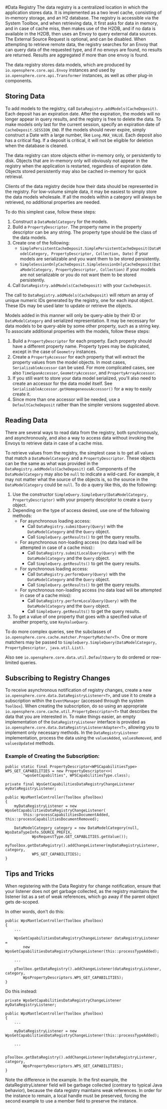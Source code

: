 #Data Registry
The data registry is a centralized location in which the application stores data. It is implemented as a two level cache, consisting of in-memory storage, and an H2 database. The registry is accessible via the System Toolbox, and when retrieving data, it first asks for data in memory, and in case of cache miss, then makes use of the H2DB, and if no data is available in the H2DB, then uses an Envoy to query external data sources. The External Source Request is optional, and can be disabled. When attempting to retrieve remote data, the registry searches for an Envoy that can query data of the requested type, and if no envoys are found, no results are returned. Results are aggregated if more than one envoy is found. 

The data registry stores data models, which are produced by `io.opensphere.core.api.Envoy` instances and used by `io.opensphere.core.api.Transformer` instances, as well as other plug-in components.

## Storing Data

To add models to the registry, call `DataRegistry.addModels(CacheDeposit)`. Each deposit has an expiration date. After the expiration, the models will no longer appear in query results, and the registry is free to delete the data. To make models only last for the current session, specify an expiration date of `CacheDeposit.SESSION_END`. If the models should never expire, simply construct a Date with a large number, like `Long.MAX_VALUE`. Each deposit also has a critical flag. If a deposit is critical, it will not be eligible for deletion when the database is cleaned.

The data registry can store objects either in-memory only, or persistently to disk. Objects that are in-memory only will obviously not appear in the registry when the application is restarted, regardless of expiration date. Objects stored persistently may also be cached in-memory for quick retrieval.

Clients of the data registry decide how their data should be represented in the registry. For low-volume simple data, it may be easiest to simply store the data models wholesale. If all the models within a category will always be retrieved, no additional properties are needed.

To do this simplest case, follow these steps:

1. Construct a `DataModelCategory` for the models.
2. Build a `PropertyDescriptor`. The property name in the property descriptor can be any string. The property type should be the class of the data models.
3. Create one of the following:
    * `SimplePersistentCacheDeposit.SimplePersistentCacheDeposit(DataModelCategory, PropertyDescriptor, Collection, Date)` if your models are serializable and you want them to be stored persistently.
    * `SimpleSessionOnlyCacheDeposit.SimpleSessionOnlyCacheDeposit(DataModelCategory, PropertyDescriptor, Collection)` if your models are not serializable or you do not want them to be stored persistently.
4. Call `DataRegistry.addModels(CacheDeposit)` with your `CacheDeposit`.

The call to `DataRegistry.addModels(CacheDeposit)` will return an array of unique numeric IDs generated by the registry, one for each input object. These IDs may be used later to update or retrieve the objects.

Models added in this manner will only be query-able by their ID or `DataModelCategory` and serialized representation. It may be necessary for data models to be query-able by some other property, such as a string key. To associate additional properties with the models, follow these steps:

1. Build a `PropertyDescriptor` for each property. Each property should have a different property name. Property types may be duplicated, except in the case of `Geometry` instances.
2. Create a `PropertyAccessor` for each property that will extract the property values from the model objects. In most cases, `SerializableAccessor` can be used. For more complicated cases, see also `TimeSpanAccessor`, `GeometryAccessor`, and `PropertyArrayAccessor`.
3. If you still want to store your data model serialized, you'll also need to create an accessor for the data model itself. See `SerializableAccessor.getHomogeneousAccessor()` for a way to easily create it.
4. Since more than one accessor will be needed, use a `DefaultCacheDeposit` rather than the simpler versions suggested above.

## Reading Data

There are several ways to read data from the registry, both synchronously, and asynchronously, and also a way to access data without invoking the Envoys to retrieve data in case of a cache miss. 

To retrieve values from the registry, the simplest case is to get all values that match a `DataModelCategory` and a `PropertyDescriptor`. These objects can be the same as what was provided in the `DataRegistry.addModels(CacheDeposit)` call. Components of the `DataModelCategory` may also be `null` to indicate a wild-card. For example, it may not matter what the source of the objects is, so the source in the `DataModelCategory` could be `null`. To do a query like this, do the following:

1. Use the constructor `SimpleQuery.SimpleQuery(DataModelCategory, PropertyDescriptor)` with your property descriptor to create a `Query` object.
2. Depending on the type of access desired, use one of the following methods:
    * For asynchronous loading access:
        * Call `DataRegistry.submitQuery(Query)` with the `DataModelCategory` and the `Query` object.
        * Call `SimpleQuery.getResults()` to get the query results.
    * For asynchronous non-loading access (no data load will be attempted in case of a cache miss)::
        * Call `DataRegistry.submitLocalQuery(Query)` with the `DataModelCategory` and the `Query` object.
        * Call `SimpleQuery.getResults()` to get the query results.
    * For synchronous loading access:
        * Call `DataRegistry.performQuery(Query)` with the `DataModelCategory` and the `Query` object.
        * Call `SimpleQuery.getResults()` to get the query results.
    * For synchronous non-loading access (no data load will be attempted in case of a cache miss):
        * Call `DataRegistry.performLocalQuery(Query)` with the `DataModelCategory` and the `Query` object.
        * Call `SimpleQuery.getResults()` to get the query results.
4. To get a value of one property that goes with a specified value of another property, use `KeyValueQuery`.

To do more complex queries, see the subclasses of `io.opensphere.core.cache.matcher.PropertyMatcher<T>`. One or more matchers may be passed to `SimpleQuery.SimpleQuery(DataModelCategory, PropertyDescriptor, java.util.List)`.

Also see `io.opensphere.core.data.util.DefaultQuery` to do ordered or row-limited queries.

## Subscribing to Registry Changes
To receive asynchronous notification of registry changes, create a new `io.opensphere.core.data.DataRegistryListener<T>`, and use it to create a subscription within the `EventManager` (accessed through the system `Toolbox`). When creating the subscription, do so using an appropriate `io.opensphere.core.cache.util.PropertyDescriptor<T>` that describes the data that you are interested in. To make things easier, an empty implementation of the `DataRegistryListener` interface is provided as `io.opensphere.core.data.DataRegistryListenerAdapter<T>`, allowing you to implement only necessary methods. In the `DataRegistryListener` implementation, process the data using the `valuesAdded`, `valuesRemoved`, and `valuesUpdated` methods.

### Example of Creating the Subscription: 

    public static final PropertyDescriptor<WPSCapabilitiesType> WPS_GET_CAPABILITIES = new PropertyDescriptor<>(
            "wpsGetCapabilties", WPSCapabilitiesType.class);
    
    private final WpsGetCapabilitiesDataRegistryChangeListener myDataRegistryListener;            
                
    public WpsMantleController(Toolbox pToolbox)
    {            
        myDataRegistryListener = new WpsGetCapabilitiesDataRegistryChangeListener(
            this::processCapabilitiesDocumentAdded, this::processCapabilitiesDocumentRemoved);
    
        DataModelCategory category = new DataModelCategory(null, WpsDataTypeInfo.SOURCE_PREFIX,
                WpsRequestType.GET_CAPABLITIES.getValue());
        myToolbox.getDataRegistry().addChangeListener(myDataRegistryListener, category,
                WPS_GET_CAPABILITIES);
    }

## Tips and Tricks 
When registering with the Data Registry for change notification, ensure that your listener does not get garbage collected, as the registry maintains the listener list as a set of weak references, which go away if the parent object gets de-scoped.

In other words, don't do this:

    public WpsMantleController(Toolbox pToolbox)
    {
        ...
        
        WpsGetCapabilitiesDataRegistryChangeListener dataRegistryListener =
            new WpsGetCapabilitiesDataRegistryChangeListener(this::processTypeAdded);
            
        ...
        
        pToolbox.getDataRegistry().addChangeListener(dataRegistryListener, category,
            WpsPropertyDescriptors.WPS_GET_CAPABILITIES);
    }

Do this instead:

    private WpsGetCapabilitiesDataRegistryChangeListener myDataRegistryListener;
    
    public WpsMantleController(Toolbox pToolbox)
    {
        ...
        
        myDataRegistryListener = new WpsGetCapabilitiesDataRegistryChangeListener(this::processTypeAdded);
        
        ...
        
        pToolbox.getDataRegistry().addChangeListener(myDataRegistryListener, category,
            WpsPropertyDescriptors.WPS_GET_CAPABILITIES);
    }

Note the difference in the example. In the first example, the dataRegistryListener field will be garbage collected (contrary to typical Java behavior), because the data registry maintains weak references. In order for the instance to remain, a local handle must be preserved, forcing the second example to use a member field to preserve the instance.
